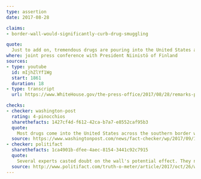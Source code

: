 ```yaml
---
type: assertion
date: 2017-08-28

claims:
- border-wall-would-significantly-curb-drug-smuggling

quote:
  Just to add on, tremendous drugs are pouring into the United States at levels that nobody has ever seen before.  This happened over the last three to four years in particular.  The wall will stop much of the drugs from pouring into this country and poisoning our youth. So we need the wall.  It's imperative.
where: joint press conference with President Niinistö of Finland
sources:
- type: youtube
  id: mIjhZlYf1Wg
  start: 1861
  duration: 18
- type: transcript
  url: https://www.WhiteHouse.gov/the-press-office/2017/08/28/remarks-president-trump-and-president-niinist%C3%B6-finland-joint-press

checks:
- checker: washington-post
  rating: 4-pinocchios
  sharethefacts: 1427cf4d-f612-42ca-b7a7-e8552caf95b3
  quote:
    Most drugs come into the United States across the southern border with Mexico. But a wall would not limit this illegal trade, as much of it travels through legal borders or under tunnels unaffected by any possible physical barrier.
  source: https://www.washingtonpost.com/news/fact-checker/wp/2017/09/11/president-trumps-claim-that-a-wall-will-stop-much-of-the-drugs-from-pouring-into-this-country/?utm_term=.cec33a11d8aa
- checker: politifact
  sharethefacts: 1ca4901b-dfee-4aec-8154-3441c92c7915
  quote:
    Several experts casted doubt on the wall's potential effect. They noted that much of the illegal drugs coming into the United States arrive through legal ports of entry and that smugglers also use other tools that a wall wouldn't stop (even catapults). Illicit drugs also flow from the northern border and through the mail from China.
  source: http://www.politifact.com/truth-o-meter/article/2017/oct/26/will-border-wall-stop-drugs-coming-united-states/
---
```

